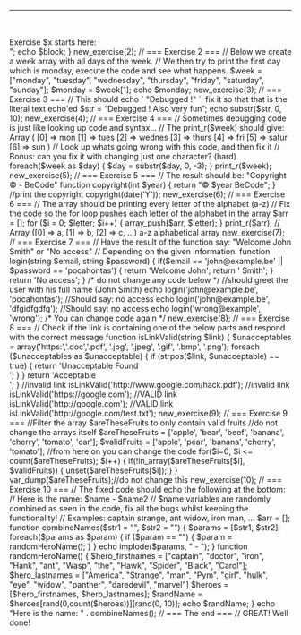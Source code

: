 
<?php

declare(strict_types=1);

// Below are several code blocks, read them, understand them and try to find whats wrong.
// Once this exercise is finished, we'll go over the code all together and we can share how we debugged the following problems.
// Try to fix the code every time and good luck ! (write down how you found out the answer and how you debugged the problem)
// =============================================================================================================================

// === Exercise 1 ===
// Below we're defining a function, but it doesn't work when we run it.
// Look at the error you get, read it and it should tell you the issue...,
// sometimes, even your IDE can tell you what's wrong
echo "Exercise 1 starts here:";

function new_exercise()
{
    $block = "<br/><hr/><br/><br/>Exercise $x starts here:<br/>";
    echo $block;
}

new_exercise(2);
// === Exercise 2 ===
// Below we create a week array with all days of the week.
// We then try to print the first day which is monday, execute the code and see what happens.

$week = ["monday", "tuesday", "wednesday", "thursday", "friday", "saturday", "sunday"];
$monday = $week[1];

echo $monday;

new_exercise(3);
// === Exercise 3 ===
// This should echo ` "Debugged !" `, fix it so that that is the literal text echo'ed

$str = “Debugged ! Also very fun”;
echo substr($str, 0, 10);

new_exercise(4);
// === Exercise 4 ===
// Sometimes debugging code is just like looking up code and syntax...
// The print_r($week) should give:  Array ( [0] => mon [1] => tues [2] => wednes [3] => thurs [4] => fri [5] => satur [6] => sun )
// Look up whats going wrong with this code, and then fix it
// Bonus: can you fix it with changing just one character? (hard)

foreach($week as $day)
{
    $day = substr($day, 0, -3);
}

print_r($week);

new_exercise(5);
// === Exercise 5 ===
// The result should be: "Copyright © <current year> - BeCode"
function copyright(int $year)
{
    return "&copy; $year BeCode";
}
//print the copyright
copyright(date('Y'));

new_exercise(6);
// === Exercise 6 ===
// The array should be printing every letter of the alphabet (a-z)
// Fix the code so the for loop pushes each letter of the alphabet in the array

$arr = [];
for ($i = 0; $letter; $i++) {
    array_push($arr, $letter);
}

print_r($arr); // Array ([0] => a, [1] => b, [2] => c, ...) a-z alphabetical array

new_exercise(7);
// === Exercise 7 ===
// Have the result of the function say: "Welcome John Smith" or "No access"
// Depending on the given information.
function login(string $email, string $password)
{
    if($email == 'john@example.be' || $password == 'pocahontas') {
        return 'Welcome John';
        return ' Smith';
    }
    return 'No access';
}
/* do not change any code below */
//should greet the user with his full name (John Smith)
echo login('john@example.be', 'pocahontas');
//Should say: no access
echo login('john@example.be', 'dfgidfgdfg');
//Should say: no access
echo login('wrong@example', 'wrong');
/* You can change code again */

new_exercise(8);
// === Exercise 8 ===
// Check if the link is containing one of the below parts and respond with the correct message
function isLinkValid(string $link)
{
    $unacceptables = array('https:','.doc','.pdf', '.jpg', '.jpeg', '.gif', '.bmp', '.png');

    foreach ($unacceptables as $unacceptable) {
        if (strpos($link, $unacceptable) == true) {
            return 'Unacceptable Found<br />';
        }
    }
    return 'Acceptable<br />';
}
//invalid link
isLinkValid('http://www.google.com/hack.pdf');
//invalid link
isLinkValid('https://google.com');
//VALID link
isLinkValid('http://google.com');
//VALID link
isLinkValid('http://google.com/test.txt');

new_exercise(9);
// === Exercise 9 ===
//Filter the array $areTheseFruits to only contain valid fruits
//do not change the arrays itself
$areTheseFruits = ['apple', 'bear', 'beef', 'banana', 'cherry', 'tomato', 'car'];
$validFruits = ['apple', 'pear', 'banana', 'cherry', 'tomato'];
//from here on you can change the code
for($i=0; $i <= count($areTheseFruits); $i++) {
    if(!in_array($areTheseFruits[$i], $validFruits)) {
        unset($areTheseFruits[$i]);
    }
}
var_dump($areTheseFruits);//do not change this

new_exercise(10);
// === Exercise 10 ===
// The fixed code should echo the following at the bottom:
// Here is the name: $name - $name2
// $name variables are randomly combined as seen in the code, fix all the bugs whilst keeping the functionality!
// Examples: captain strange, ant widow, iron man, ...
$arr = [];

function combineNames($str1 = "", $str2 = "")
{
    $params = [$str1, $str2];
    foreach($params as $param) {
        if ($param == "") {
            $param = randomHeroName();
        }
    }
    echo implode($params, " - ");
}

function randomHeroName()
{
    $hero_firstnames = ["captain", "doctor", "iron", "Hank", "ant", "Wasp", "the", "Hawk", "Spider", "Black", "Carol"];
    $hero_lastnames = ["America", "Strange", "man", "Pym", "girl", "hulk", "eye", "widow", "panther", "daredevil", "marvel"]
    $heroes = [$hero_firstnames, $hero_lastnames];
    $randName = $heroes[rand(0,count($heroes))][rand(0, 10)];

    echo $randName;
}

echo "Here is the name: " . combineNames();

// === The end ===
// GREAT! Well done!